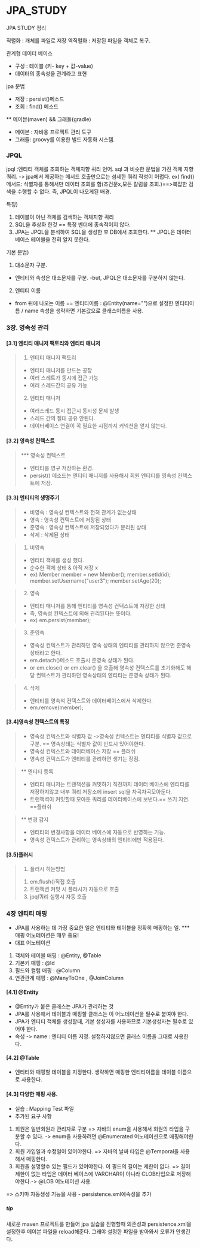 # JPA_STUDY
JPA STUDY 정리


직렬화 : 개체를 파일로 저장
역직렬화 : 저장된 파일을 객체로 복구.

관계형 데이터 베이스
- 구성 : 테이블 (키- key + 값-value)
- 데이터의 종속성을 관계라고 표현



jpa 문법

- 저장 : persist()메소드
- 조회 : find() 메소드 


** 메이븐(maven) && 그래들(gradle)
- 메이븐 : 자바용 프로젝트 관리 도구
- 그래들: groovy를 이용한 빌드 자동화 시스템.



### JPQL 
jpql :엔티티 객체를 조회하는 객체지향 쿼리 언어.
        sql 과 비슷한 문법을 가진 객체 지향 쿼리. -> jpa에서 제공하는 메서드 호출만으로는 섬세한 쿼리 작성이 어렵다.
ex) find()메서드: 식별자를 통해서만 데이터 조회를 함(조건문x,모든 칼럼을 조회.)==>복잡한 검색을 수행할 수 없다. 즉, JPQL이 나오게된 배경.

특징)
1. 테이블이 아닌 객체를 검색하는 객체지향 쿼리
2. SQL을 추상화 한것 == 특정 벤더에 종속적이지 않다.
3. JPA는 JPQL을 분석하여 SQL을 생성한 후 DB에서 조회한다.
** JPQL은 데이터베이스 테이블을 전혀 알지 못한다.

기본 문법)
1. 대소문자 구분.
- 엔티티와 속성은 대소문자를 구분.
-but, JPQL은 대소문자를 구분하지 않는다.

2. 엔티티 이름 
- from 뒤에 나오는 이름 == 엔티티이름 : @Entity(name="")으로 설정한 엔티티이름 / name 속성을 생략하면 기본값으로 클래스이름을 사용.








### 3장. 영속성 관리

#### [3.1] 엔티티 매니저 팩토리와 엔티티 매니저
> 1) 엔티티 매니저 팩토리 
>	-  엔티티 매니저를 만드는 공장
>	- 여러 스레트가 동시에 접근 가능
>	- 여러 스레드간의 공유 가능
> 2) 엔티티 매니저
>	- 여러스레드 동시 접근시 동시성 문제 발생
>	- 스레드 간의 절대 공유 안된다.
>	- 데이터베이스 연결이 꼭 필요한 시점까지 커넥션을 얻지 않는다.


#### [3.2] 영속성 컨텍스트

> *** 영속성 컨텍스트 
>	- 엔티티를 영구 저장하는 환경.
>	- persist() 메소드는 엔티티 매니저를 사용해서 회원 엔티티를 영속성 컨텍스트에 저장.        
	          

#### [3.3] 엔티티의 생명주기 
> - 비영속 : 영속성 컨텍스트와 전혀 관계가 없는상태
> - 영속 : 영속성 컨텍스트에 저장된 상태
> - 준영속 : 영속성 컨텍스트에 저장되었다가 분리된 상태
> - 삭제 : 삭제된 상태

> 1) 비영속
> - 엔티티 객체를 생성 했다.
> - 순수한 객체 상태 & 아직 저장 x
> - ex) Member member = new Member();
>        member.setId(id);
>        member.setUsername("user3");
>        member.setAge(20);

> 2) 영속 
> - 엔티티 매니저를 통해 엔티티를 영속성 컨텍스트에 저장한 상태
> - 즉, 영속성 컨텍스트에 의해 관리된다는 뜻이다.
> - ex) em.persist(member);

> 3) 준영속 
> - 영속성 컨텍스트가 관리하던 영속 상태의 엔티티를 관리하지 않으면 준영속 상태라고 한다.
> - em.detach()메소드 호출시 준영속 상태가 된다.
> - or em.close() or em.clear() 을 호출해 영속성 컨텍스트를 초기화해도 해당 컨텍스트가 관리하던 영속상태의 엔티티는 준영속 상태가 된다.

> 4) 삭제
> - 엔티티를 영속석 컨텍스트와 데이터베이스에서 삭제한다.
> - em.remove(member);


#### [3.4]영속성 컨텍스트의 특징
> - 영속성 컨텍스트와 식별자 값
>	->영속성 컨텍스트는 엔티티를 식별자 값으로 구분. == 영속상태는 식별자 값이 반드시 있어야한다.
> - 영속성 컨텍스트와 데이터베이스 저장 == 플러쉬
> - 영속성 컨텍스트가 엔티티를 관리하면 생기는 장점.

> ** 엔티티 등록
> - 엔티티 매니저는 트랜잭션을 커밋하기 직전까지 데이터 베이스에 엔티티를 저장하지않고 내부 쿼리 저장소에  insert sql을 차곡차곡모아둔다.
> - 트랜잭셕이 커밋할때 모아둔 쿼리를 데이터베이스에 보낸다.== 쓰기 지연. ==플러쉬



> ** 변경 감지
> - 엔티티의 변경사항을 데이터 베이스에 자동으로 반영하는 기능.
> - 영속성 컨텍스트가 관리하는 영속상태의 엔티티에만 적용된다.         




#### [3.5]플러시

> 1. 플러시 하는방법
> 1) em.flush()직접 호출
> 2) 트랜잭션 커밋 시 플러시가 자동으로 호출
> 3) jpql쿼리 실행시 자동 호출           



 



### 4장 엔티티 매핑

- JPA를 사용하는 데 가장 중요한 일은 엔티티와 테이블을 정확히 매핑하는 일.
*** 매핑 어노테이션은 매우 중요!
- 대표 어노테이션
1) 객체와 테이블 매핑 : @Entity, @Table
2) 기본키 매핑 : @Id
3) 필드와 컬럼 매핑 : @Column
4) 연관관계 매핑 : @ManyToOne , @JoinColumn             

#### [4.1] @Entity           
- @Entity가 붙은 클래스는 JPA가 관리하는 것
- JPA를 사용해서 테이블과 매핑할 클래스는 이 어노테이션을 필수로 붙여야 한다.
- JPA가 엔티티 객체를 생성할때, 기본 생성자를 사용하므로 기본생성자는 필수로 있어야 한다.
- 속성
	-> name : 엔티티 이름 지정. 설정하지않으면 클래스 이름을 그대로 사용한다.          

#### [4.2] @Table
- 엔티티와 매핑할 테이블을 지정한다. 생략하면 매핑한 엔티티이름을 테이블 이름으로 사용한다.            


 
#### [4.3] 다양한 매핑 사용.
- 실습 : Mapping Test 파일
- 추가된 요구 사항 
1. 회원은 일반회원과 관리자로 구분  => 자바의 enum을 사용해서 회원의 타입을 구분할 수 있다. -> enum을 사용하려면 @Enumerated 어노테이션으로 매핑해야한다.
2. 회원 가입일과 수정일이 있어야한다. => 자바의 날짜 타입은 @Temporal을 사용해서 매핑한다.
3. 회원을 설명할수 있는 필드가 있어야한다. 이 필드의 길이는 제한이 없다. => 길이제한이 없는 타입은 데이터 베이스에 VARCHAR이 아니라 CLOB타입으로 저장해야한다.-> @LOB 어노테이션 사용.

=> 스키마 자동생성 기능을 사용 
	- persistence.xml에속성을 추가
    <property name="hibernate.hbm2ddl.auto" value="create"/>












##### tip
새로운 maven 프로젝트를 만들어 jpa 실습을 진행할때 의존성과 persistence.xml을 설정한후 메이븐 파일을 reload해준다.
그래야 설정한 파일을 받아와서 오류가 안생긴다.


















